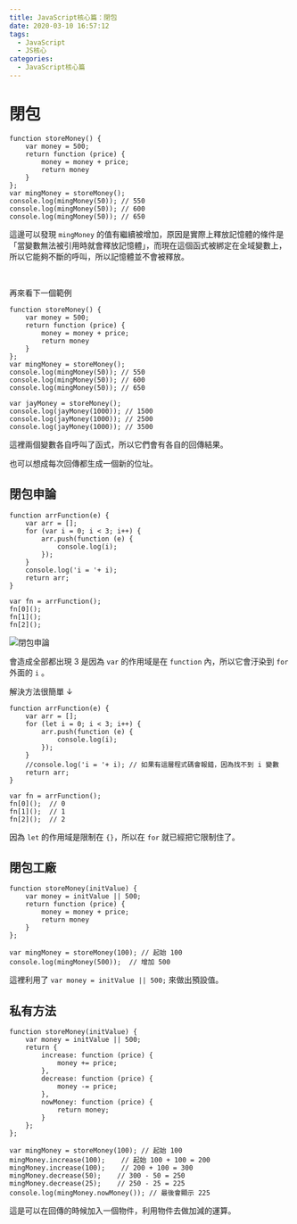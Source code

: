 ```yaml
---
title: JavaScript核心篇：閉包
date: 2020-03-10 16:57:12
tags:
  - JavaScript
  - JS核心
categories: 
  - JavaScript核心篇
---
```



# 閉包

```
function storeMoney() {
    var money = 500;
    return function (price) {
        money = money + price;
        return money
    }
};
var mingMoney = storeMoney();
console.log(mingMoney(50)); // 550
console.log(mingMoney(50)); // 600
console.log(mingMoney(50)); // 650
```

這邊可以發現 `mingMoney` 的值有繼續被增加，原因是實際上釋放記憶體的條件是「當變數無法被引用時就會釋放記憶體」，而現在這個函式被綁定在全域變數上，所以它能夠不斷的呼叫，所以記憶體並不會被釋放。

<!--more-->

<br>

再來看下一個範例

```
function storeMoney() {
    var money = 500;
    return function (price) {
        money = money + price;
        return money
    }
};
var mingMoney = storeMoney();
console.log(mingMoney(50)); // 550
console.log(mingMoney(50)); // 600
console.log(mingMoney(50)); // 650

var jayMoney = storeMoney();
console.log(jayMoney(1000)); // 1500
console.log(jayMoney(1000)); // 2500
console.log(jayMoney(1000)); // 3500
```

這裡兩個變數各自呼叫了函式，所以它們會有各自的回傳結果。

也可以想成每次回傳都生成一個新的位址。


## 閉包申論

```
function arrFunction(e) {
    var arr = [];
    for (var i = 0; i < 3; i++) {
        arr.push(function (e) {
            console.log(i);
        });
    }
    console.log('i = '+ i);
    return arr;
}

var fn = arrFunction();
fn[0]();  
fn[1]();  
fn[2](); 
```

![閉包申論](https://firebasestorage.googleapis.com/v0/b/cheetoblog-8edf4.appspot.com/o/JS%EF%BC%9A%E6%A0%B8%E5%BF%83%E7%AF%87%2F%E9%96%89%E5%8C%85%E7%94%B3%E8%AB%96.jpg?alt=media&token=1dfc3b52-18c3-4b2a-a201-3ae5842f8925)

會造成全部都出現 3 是因為 `var` 的作用域是在 `function` 內，所以它會汙染到 `for` 外面的 `i` 。


解決方法很簡單 ↓

```
function arrFunction(e) {
    var arr = [];
    for (let i = 0; i < 3; i++) {
        arr.push(function (e) {
            console.log(i);
        });
    }
    //console.log('i = '+ i); // 如果有這層程式碼會報錯，因為找不到 i 變數
    return arr;
}

var fn = arrFunction();
fn[0]();  // 0
fn[1]();  // 1
fn[2]();  // 2
```

因為 `let` 的作用域是限制在 `{}`，所以在 `for` 就已經把它限制住了。


## 閉包工廠

```
function storeMoney(initValue) {
    var money = initValue || 500;
    return function (price) {
        money = money + price;
        return money
    }
};

var mingMoney = storeMoney(100); // 起始 100
console.log(mingMoney(500));  // 增加 500
```

這裡利用了 `var money = initValue || 500;` 來做出預設值。
 
## 私有方法

```
function storeMoney(initValue) {
    var money = initValue || 500;
    return {
        increase: function (price) {
            money += price;
        },
        decrease: function (price) {
            money -= price;
        },
        nowMoney: function (price) {
            return money;
        }
    };
};

var mingMoney = storeMoney(100); // 起始 100
mingMoney.increase(100);    // 起始 100 + 100 = 200
mingMoney.increase(100);    // 200 + 100 = 300
mingMoney.decrease(50);    // 300 - 50 = 250
mingMoney.decrease(25);    // 250 - 25 = 225
console.log(mingMoney.nowMoney()); // 最後會顯示 225
```

這是可以在回傳的時候加入一個物件，利用物件去做加減的運算。
